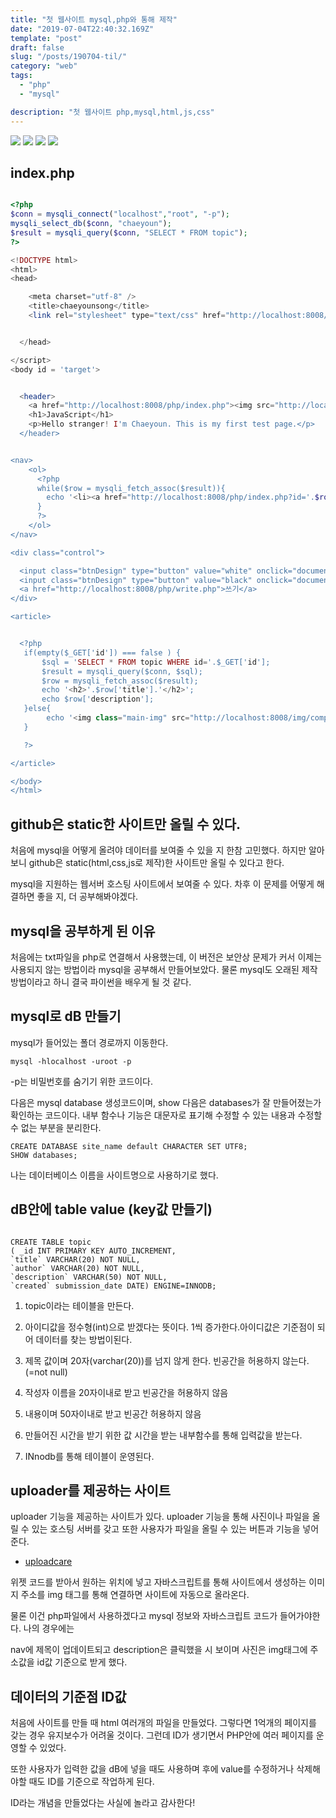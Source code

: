 ```yaml
---
title: "첫 웹사이트 mysql,php와 통해 제작"
date: "2019-07-04T22:40:32.169Z"
template: "post"
draft: false
slug: "/posts/190704-til/"
category: "web"
tags:
  - "php"
  - "mysql"

description: "첫 웹사이트 php,mysql,html,js,css"
---
```


![](/media/portfolio/mysql_data_site.jpg)
![](/media/portfolio/board_and_uploader.jpg)
![](/media/portfolio/mysql_data.jpg)
![](/media/portfolio/text_site.jpg)

## index.php

```php

<?php
$conn = mysqli_connect("localhost","root", "-p");
mysqli_select_db($conn, "chaeyoun");
$result = mysqli_query($conn, "SELECT * FROM topic");
?>

<!DOCTYPE html>
<html>
<head>

    <meta charset="utf-8" />
    <title>chaeyounsong</title>
    <link rel="stylesheet" type="text/css" href="http://localhost:8008/style.css">


  </head>

</script>
<body id = 'target'>


  <header>
    <a href="http://localhost:8008/php/index.php"><img src="http://localhost:8008/img/home.png" alt="test_logo">
    <h1>JavaScript</h1>
    <p>Hello stranger! I'm Chaeyoun. This is my first test page.</p>
  </header>


<nav>
    <ol>
      <?php
      while($row = mysqli_fetch_assoc($result)){
        echo '<li><a href="http://localhost:8008/php/index.php?id='.$row['id'].'">'.$row['title'].'</li></a>'."\n";
      }
      ?>
    </ol>
</nav>

<div class="control">

  <input class="btnDesign" type="button" value="white" onclick="document.getElementById('target').className='white'" />
  <input class="btnDesign" type="button" value="black" onclick="document.getElementById('target').className='black'" />
  <a href="http://localhost:8008/php/write.php">쓰기</a>
</div>

<article>


  <?php
   if(empty($_GET['id']) === false ) {
       $sql = 'SELECT * FROM topic WHERE id='.$_GET['id'];
       $result = mysqli_query($conn, $sql);
       $row = mysqli_fetch_assoc($result);
       echo '<h2>'.$row['title'].'</h2>';
       echo $row['description'];
   }else{
        echo '<img class="main-img" src="http://localhost:8008/img/computer.png" alt="icon" />';
   }

   ?>

</article>

</body>
</html>

```


## github은 static한 사이트만 올릴 수 있다.

처음에 mysql을 어떻게 올려야 데이터를 보여줄 수 있을 지
한참 고민했다. 하지만 알아보니 github은 static(html,css,js로 제작)한 사이트만 올릴 수 있다고 한다.

mysql을 지원하는 웹서버 호스팅 사이트에서 보여줄 수 있다.
차후 이 문제를 어떻게 해결하면 좋을 지, 더 공부해봐야겠다.

## mysql을 공부하게 된 이유

처음에는 txt파일을 php로 연결해서 사용했는데,
이 버전은 보안상 문제가 커서 이제는 사용되지 않는 방법이라
mysql을 공부해서 만들어보았다.
물론 mysql도 오래된 제작 방법이라고 하니
결국 파이썬을 배우게 될 것 같다.

## mysql로 dB 만들기

mysql가 들어있는 폴더 경로까지 이동한다.

```
mysql -hlocalhost -uroot -p

```
-p는 비밀번호를 숨기기 위한 코드이다.

다음은 mysql database 생성코드이며,
show 다음은 
databases가 잘 만들어졌는가 확인하는 코드이다.
내부 함수나 기능은 대문자로 표기해 
수정할 수 있는 내용과 수정할 수 없는 부분을 분리한다.


```
CREATE DATABASE site_name default CHARACTER SET UTF8; 
SHOW databases;

```

나는 데이터베이스 이름을 사이트명으로 사용하기로 했다.

## dB안에 table value (key값 만들기)

```

CREATE TABLE topic 
( _id INT PRIMARY KEY AUTO_INCREMENT, 
`title` VARCHAR(20) NOT NULL, 
`author` VARCHAR(20) NOT NULL,
`description` VARCHAR(50) NOT NULL,
`created` submission_date DATE) ENGINE=INNODB;

```
1. topic이라는 테이블을 만든다.

2. 아이디값을 정수형(int)으로 받겠다는 뜻이다. 
1씩 증가한다.아이디값은 기준점이 되어 
데이터를 찾는 방법이된다.

3. 제목 값이며 20자(varchar(20))를 넘지 않게 한다. 
빈공간을 허용하지 않는다.(=not null)

4. 작성자 이름을 20자이내로 받고 빈공간을 허용하지 않음

5. 내용이며 50자이내로 받고 빈공간 허용하지 않음

6. 만들어진 시간을 받기 위한 값 
시간을 받는 내부함수를 통해 입력값을 받는다.

7. INnodb를 통해 테이블이 운영된다.


## uploader를 제공하는 사이트

uploader 기능을 제공하는 사이트가 있다.
uploader 기능을 통해 사진이나 파일을 올릴 수 있는
호스팅 서버를 갖고 또한 사용자가 파일을 올릴 수 있는 버튼과
기능을 넣어준다.

- [uploadcare](https://uploadcare.com/)

위젯 코드를 받아서 원하는 위치에 넣고
자바스크립트를 통해 사이트에서 생성하는 이미지 주소를
img 태그를 통해 연결하면 사이트에 자동으로 올라온다.

물론 이건 php파일에서 사용하겠다고
mysql 정보와 자바스크립트 코드가 들어가야한다.
나의 경우에는

nav에 제목이 업데이트되고
description은 클릭했을 시 보이며
사진은 img태그에 주소값을 id값 기준으로 받게 했다.

## 데이터의 기준점 ID값

처음에 사이트를 만들 때 html 여러개의 파일을 만들었다.
그렇다면 1억개의 페이지를 갖는 경우 유지보수가 어려울 것이다. 그런데 ID가 생기면서
PHP안에 여러 페이지를 운영할 수 있었다.

또한 사용자가 입력한 값을 dB에 넣을 때도 사용하며
후에 value를 수정하거나 삭제해야할 때도 ID를 기준으로
작업하게 된다.

ID라는 개념을 만들었다는 사실에 놀라고
감사한다!

